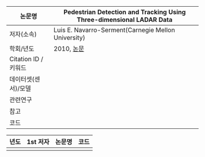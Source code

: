 |논문명 |Pedestrian Detection and Tracking Using Three-dimensional LADAR Data |
| --- | --- |
| 저자\(소속\) | Luis E. Navarro-Serment\(Carnegie Mellon University\) |
| 학회/년도 | 2010, [논문](https://www.ri.cmu.edu/pub_files/2009/7/navarro_et_al_fsr_09.pdf) |
| Citation ID / 키워드 | |
| 데이터셋(센서)/모델 | |
| 관련연구||
| 참고 | |
| 코드 |  |



|년도|1st 저자|논문명|코드|
|-|-|-|-|
|||||




